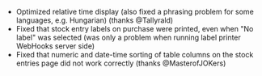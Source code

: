 - Optimized relative time display (also fixed a phrasing problem for some languages, e.g. Hungarian) (thanks @Tallyrald)
- Fixed that stock entry labels on purchase were printed, even when "No label" was selected (was only a problem when running label printer WebHooks server side)
- Fixed that numeric and date-time sorting of table columns on the stock entries page did not work correctly (thanks @MasterofJOKers)
